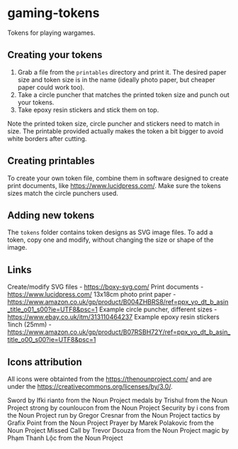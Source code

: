 # gaming-tokens
 
Tokens for playing wargames.

## Creating your tokens

1. Grab a file from the `printables` directory and print it. The desired paper size and token size is in the name (ideally photo paper, but cheaper paper could work too).
2. Take a circle puncher that matches the printed token size and punch out your tokens.
3. Take epoxy resin stickers and stick them on top.

Note the printed token size, circle puncher and stickers need to match in size. The printable provided actually makes the token a bit bigger to avoid white borders after cutting.

## Creating printables

To create your own token file, combine them in software designed to create print documents, like https://www.lucidpress.com/. Make sure the tokens sizes match the circle punchers used.

## Adding new tokens

The `tokens` folder contains token designs as SVG image files. To add a token, copy one and modify, without changing the size or shape of the image.

## Links

Create/modify SVG files - https://boxy-svg.com/
Print documents - https://www.lucidpress.com/
13x18cm photo print paper - https://www.amazon.co.uk/gp/product/B004ZHBRS8/ref=ppx_yo_dt_b_asin_title_o01_s00?ie=UTF8&psc=1
Example circle puncher, different sizes - https://www.ebay.co.uk/itm/313110464237
Example epoxy resin stickers 1inch (25mm) - https://www.amazon.co.uk/gp/product/B07RSBH72Y/ref=ppx_yo_dt_b_asin_title_o00_s00?ie=UTF8&psc=1

## Icons attribution

All icons were obtainted from the https://thenounproject.com/ and are under the https://creativecommons.org/licenses/by/3.0/.

Sword by Ifki rianto from the Noun Project
medals by Trishul from the Noun Project
strong by counloucon from the Noun Project
Security by i cons from the Noun Project
run by Gregor Cresnar from the Noun Project
tactics by Grafix Point from the Noun Project
Prayer by Marek Polakovic from the Noun Project
Missed Call by Trevor Dsouza from the Noun Project
magic by Phạm Thanh Lộc from the Noun Project
